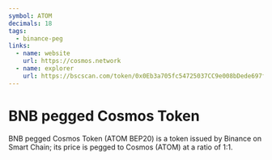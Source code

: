 ```yaml
---
symbol: ATOM
decimals: 18
tags:
  - binance-peg
links:
  - name: website
    url: https://cosmos.network
  - name: explorer
    url: https://bscscan.com/token/0x0Eb3a705fc54725037CC9e008bDede697f62F335
---
```


# BNB pegged Cosmos Token

BNB pegged Cosmos Token (ATOM BEP20) is a token issued by Binance on Smart Chain; its price is pegged to Cosmos (ATOM) at a ratio of 1:1.
